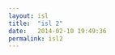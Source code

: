 ```yaml
---
layout: isl
title:  "isl 2"
date:   2014-02-10 19:49:36
permalink: isl2
---
```


<div id="svg-container">
	<div class="abs-center">
	<svg id="svg2" viewBox="0 0 503 334"></svg>
	</div>
</div>


<script>
	// var stoplight = Snap('#Layer_1')
</script>